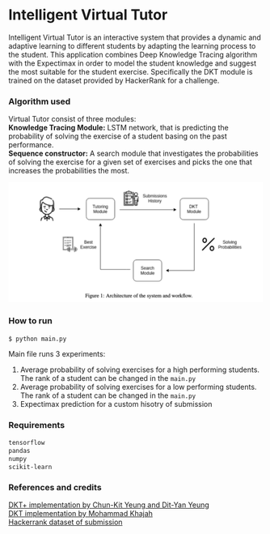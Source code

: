 # Intelligent Virtual Tutor
Intelligent Virtual Tutor is an interactive system that provides a dynamic and adaptive learning to different students by adapting the learning process to the student. This application combines Deep Knowledge Tracing algorithm with the Expectimax in order to model the student knowledge and suggest the most suitable for the student exercise. 
Specifically the DKT module is trained on the dataset provided by HackerRank for a challenge. 

### Algorithm used  
Virtual Tutor consist of three modules: <br/>
**__Knowledge Tracing Module:__**  LSTM network, that is predicting the probability of solving the exercise of a student basing on the past performance.
 <br/>
**Sequence constructor:** 
A search module that investigates the probabilities of solving the exercise for a given set of exercises and picks the one that increases the probabilities the most.

![alt text](https://github.com/alessandroscoppio/VirtualIntelligentTutor/blob/master/architecture.png)
### How to run

```
$ python main.py
```

Main file runs 3 experiments: 
1) Average probability of solving exercises for a high performing students. The rank of a student can be changed in the ```main.py  ```
2) Average probability of solving exercises for a low performing students. The rank of a student can be changed in the ```main.py  ```
3) Expectimax prediction for a custom hisotry of submission

### Requirements
```
tensorflow
pandas
numpy
scikit-learn
```

### References and credits
 [DKT+ implementation by Chun-Kit Yeung and Dit-Yan Yeung](https://github.com/ckyeungac/deep-knowledge-tracing-plus) <br />
 [DKT implementation by Mohammad Khajah ](https://github.com/mmkhajah/dkt/blob/master/dkt.py)<br />
 [Hackerrank dataset of submission](https://www.hackerrank.com/contests/machine-learning-codesprint/challenges/hackerrank-challenge-recommendation)


